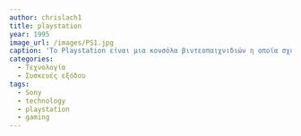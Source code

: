 ```yaml
---
author: chrislach1
title: playstation
year: 1995
image_url: /images/PS1.jpg
caption: 'To Playstation είναι μια κονσόλα βιντεοπαιχνιδιών η οποία σχεδιάστηκε και κυκλοφόρησε απο την Sony το 1995 στην Ιαπωνία και το 1996 σε όλο τον κόσμο. Η κονσόλα αυτή έδωσε τεράστιες δυνατότητες στους χρήστες με σκοπό τόσο να μπορούν να απολαύσουν τα αγαπημένα τους βιντεοπαιχνίδια όσο και να το χρησιμηποιήσυν και για άλλες λειτουργίες. Είναι αξιοσημείωτο ότι οι διάφορες εκδόσεις έχουν κάνει ρεκορ πωλήσεων ανά τον κόσμο.'
categories:
  - Τεχνολογία 
  - Συσκευές εξόδου 
tags:
  - Sony
  - technology
  - playstation
  - gaming
---
```

